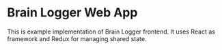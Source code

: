 # Brain Logger Web App

This is example implementation of Brain Logger frontend. It uses React as framework and Redux for managing shared state.
